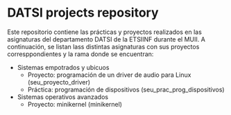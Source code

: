 # DATSI projects repository

Este repositorio contiene las prácticas y proyectos realizados en las asignaturas del departamento DATSI de la ETSIINF durante el MUII.
A continuación, se listan lass distintas asignaturas con sus proyectos corresppondientes y la rama donde se encuentran:
-   Sistemas empotrados y ubicuos
    -   Proyecto: programación de un driver de audio para Linux (seu_proyecto_driver)
    -   Práctica: programación de dispositivos (seu_prac_prog_dispositivos)
-   Sistemas operativos avanzados    
    -   Proyecto: minikernel (minikernel)
